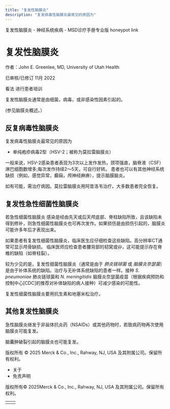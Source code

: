 ```yaml
---
title: "复发性脑膜炎"
description: "复发病毒性脑膜炎最常见的原因为"
---
```


﻿复发性脑膜炎 \- 神经系统疾病 \- MSD诊疗手册专业版 honeypot link

# 复发性脑膜炎

作者：John E. Greenlee, MD, University of Utah Health

已审核/已修订 11月 2022

看法 进行患者培训

复发性脑膜炎通常是由细菌，病毒，或非感染性因素引起的。

(参见脑膜炎概述。）

## 反复病毒性脑膜炎

复发病毒性脑膜炎最常见的原因为

- 单纯疱疹病毒2型（HSV-2；被称为莫拉雷脑膜炎）


一般来说，HSV-2感染患者表现为3次以上发作发热，颈项强直，脑脊液（CSF）淋巴细胞数增多;每次发作持续2〜5天，可自行好转。 患者也可以有其他神经系统缺损（例如，感觉异常，癫痫，颅神经麻痹），提示脑膜脑炎。

如有可能，需治疗病因。莫拉雷脑膜炎用阿昔洛韦治疗。大多数患者完全恢复。

## 复发性急性细菌性脑膜炎

若急性细菌性脑膜炎 感染是经由先天或后天颅底部、脊柱缺陷所致，且该缺陷未得到修补，则急性细菌性脑膜炎也可再次发作。如果损伤是由损伤引起的，脑膜炎可能许多年后才表现出来。

如果患者有复发性细菌性脑膜炎，临床医生应仔细检查这些缺陷。高分辨率CT通常可显示颅骨缺损。 临床医师应检查患者腰背部的韧窝或丱，这可能提示存在脊椎的缺陷（如脊柱裂）。

较为少见的是，复发性细菌性脑膜炎（通常是由于 _肺炎链球菌_ 或 _脑膜炎奈瑟菌_）是由于补体系统的缺陷。治疗与无补体系统缺陷的患者一样。接种 _S. pneumoniae_ 肺炎链球菌和 _N. meningitidis_ 脑膜炎奈瑟菌疫苗（根据疾病预防和控制中心\[CDC\]的推荐对补体缺陷的病人接种）可减少感染的可能性。

复发性细菌性脑膜炎要用抗生素和地塞米松治疗。

## 其他复发性脑膜炎

急性脑膜炎继发于非甾体抗炎药（NSAIDs）或其他药物时，若致病药物再次使用脑膜炎可能复发。

脑囊肿破裂引起的脑膜炎也可能复发。



版权所有 © 2025
Merck & Co., Inc., Rahway, NJ, USA 及其附属公司。保留所有权利。

- 关于
- 免责声明

版权所有© 2025Merck & Co., Inc., Rahway, NJ, USA 及其附属公司。保留所有权利。

|     |     |
| --- | --- |
|  |  |